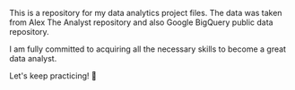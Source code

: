This is a repository for my data analytics project files. The data was taken from Alex The Analyst repository and also Google BigQuery public data repository.

I am fully committed to acquiring all the necessary skills to become a great data analyst. 

Let's keep practicing! 🙌
